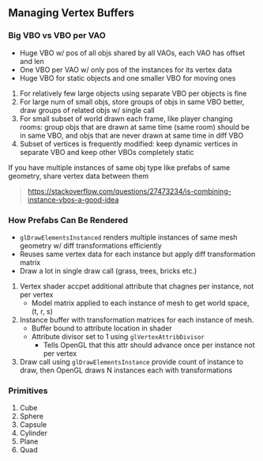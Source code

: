 ## Managing Vertex Buffers

### Big VBO vs VBO per VAO

- Huge VBO w/ pos of all objs shared by all VAOs, each VAO has offset and len
- One VBO per VAO w/ only pos of the instances for its vertex data
- Huge VBO for static objects and one smaller VBO for moving ones

1. For relatively few large objects using separate VBO per objects is fine
2. For large num of small objs, store groups of objs in same VBO better, draw groups of related objs w/ single call
3. For small subset of world drawn each frame, like player changing rooms: group objs that are drawn at same time (same room) should be in same VBO, and objs that are never drawn at same time in diff VBO
4. Subset of vertices is frequently modified: keep dynamic vertices in separate VBO and keep other VBOs completely static

If you have multiple instances of same obj type like prefabs of same geometry, share vertex data between them

> https://stackoverflow.com/questions/27473234/is-combining-instance-vbos-a-good-idea

### How Prefabs Can Be Rendered

- `glDrawElementsInstanced` renders multiple instances of same mesh geometry w/ diff transformations efficiently
- Reuses same vertex data for each instance but apply diff transformation matrix
- Draw a lot in single draw call (grass, trees, bricks etc.)

1. Vertex shader accpet additional attribute that chagnes per instance, not per vertex
    - Model matrix applied to each instance of mesh to get world space, (t, r, s)
2. Instance buffer with transformation matrices for each instance of mesh.
    - Buffer bound to attribute location in shader
    - Attribute divisor set to 1 using `glVertexAttribDivisor`
        - Tells OpenGL that this attr should advance once per instance not per vertex
3. Draw call using `glDrawElementsInstance` provide count of instance to draw, then OpenGL draws N instances each with transformations

### Primitives

1. Cube
2. Sphere
3. Capsule
4. Cylinder
5. Plane
6. Quad

